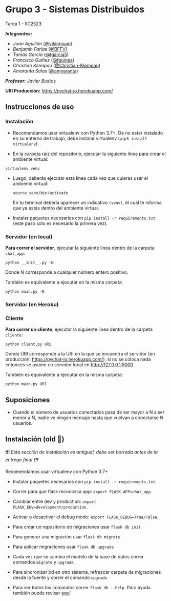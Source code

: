 # Grupo 3 - Sistemas Distribuidos
Tarea 1 - IIC2523

***Integrantes:***
- *Juan Aguillón* ([@vikingjuan](https://github.com/vikingjuan))
- *Benjamín Farías* ([@BFFV](https://github.com/BFFV))
- *Tomás García* ([@tgarcia5](https://github.com/tgarcia5))
- *Francisco Guíñez* ([@fguinez](https://github.com/fguinez))
- *Christian Klempau* ([@Christian-Klempau](https://github.com/Christian-Klempau))
- *Amaranta Salas* ([@amyaranta](https://github.com/amyaranta))

***Profesor:** Javier Bustos*

**URI Producción:** https://pychat-io.herokuapp.com/

## Instrucciones de uso
### Instalación

- Recomendamos usar virtualenv con Python 3.7+. De no estar instalado en su enterno de trabajo, debe instalar virtualenv (`pip3 install virtualenv`).

- En la carpeta raíz del repositorio, ejecutar la siguiente línea para crear el ambiente virtual:
```
virtualenv venv
```

- Luego, deberás ejecutar esta línea cada vez que quieras usar el ambiente virtual:
  ```
  source venv/bin/activate
  ```
  En tu terminal debería aparecer un indicativo `(venv)`, el cual te informa que ya estás dentro del ambiente virtual.

- Instalar paquetes necesarios con `pip install -r requirements.txt` (este paso solo es necesario la primera vez).


### Servidor (en local)
**Para correr el servidor**, ejecutar la siguiente línea dentro de la carpeta `chat_app`:

```
python __init__.py -N
```

Donde N corresponde a cualquier número entero positivo.


También es equivalente a ejecutar en la misma carpeta:

```
python main.py -N
```

### Servidor (en Heroku)

### Cliente
**Para correr un cliente**, ejecutar la siguiente línea dentro de la carpeta `cliente`:

```
python client.py URI
```

Donde URI corresponde a la URI en la que se encuentra el servidor (en producción: https://pychat-io.herokuapp.com/), si no se coloca nada entonces se 
asume un servidor local en http://127.0.0.1:5000.

También es equivalente a ejecutar en la misma carpeta:

```
python main.py URI
```

## Suposiciones

- Cuando el número de usuarios conectados pasa de ser mayor a N a ser menor a N, nadie ve ningún mensaje hasta que vuelvan a conectarse N usuarios.
## Instalación (old 🚨)

❗️❗️❗️ _Esta sección de instalación es antigual, debe ser borrada antes de la entrega final ❗️❗️❗️_

Recomendamos usar virtualenv con Python 3.7+

- Instalar paquetes necesarios con `pip install -r requirements.txt`.

- Correr para que flask reconozca app: `export FLASK_APP=chat_app`.

- Cambiar entre dev y production: `export FLASK_ENV=development/production`.

- Activar o desactivar el debug mode: `export FLASK_DEBUG=True/False`.

- Para crear un repositorio de migraciones usar `flask db init`

- Para generar una migración usar `flask db migrate`

- Para aplicar migraciones usar `flask db upgrade`

- Cada vez que se cambia el modelo de la base de datos correr comandos 
`migrate` y `upgrade`.

- Para sincronizar bd en otro sistema, refrescar carpeta de migraciones
desde la fuente y correr el comando `upgrade`

- Para ver todos los comandos correr `flask db --help`. Para ayuda también puede 
revisar [aquí](https://flask-migrate.readthedocs.io/en/latest/)
